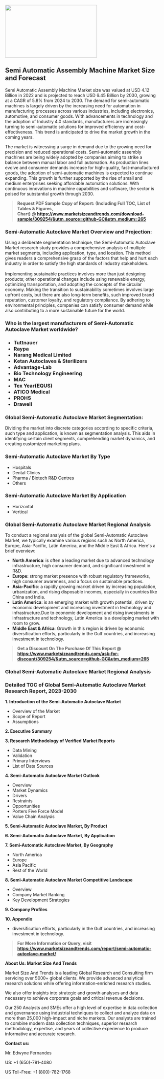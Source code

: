 <p><img class="alignnone size-medium wp-image-20088" src="https://ffe5etoiles.com/wp-content/uploads/2024/12/MST1-300x171.png" alt="" width="300" height="171" /></p><h2>Semi Automatic Assembly Machine Market Size and Forecast</h2><p>Semi Automatic Assembly Machine Market size was valued at USD 4.12 Billion in 2022 and is projected to reach USD 6.45 Billion by 2030, growing at a CAGR of 5.8% from 2024 to 2030. The demand for semi-automatic machines is largely driven by the increasing need for automation in manufacturing processes across various industries, including electronics, automotive, and consumer goods. With advancements in technology and the adoption of Industry 4.0 standards, manufacturers are increasingly turning to semi-automatic solutions for improved efficiency and cost-effectiveness. This trend is anticipated to drive the market growth in the coming years.</p><p>The market is witnessing a surge in demand due to the growing need for precision and reduced operational costs. Semi-automatic assembly machines are being widely adopted by companies aiming to strike a balance between manual labor and full automation. As production lines evolve and consumer demands increase for high-quality, fast-manufactured goods, the adoption of semi-automatic machines is expected to continue expanding. This growth is further supported by the rise of small and medium enterprises seeking affordable automation solutions. With continuous innovations in machine capabilities and software, the sector is poised for substantial growth through 2030.</p></p><blockquote id="" class=""><strong>Request PDF Sample Copy of Report: (Including Full TOC, List of Tables &amp; Figures, Chart)&nbsp;@&nbsp;<strong><a href="https://www.marketsizeandtrends.com/download-sample/309254/&utm_source=github-GC&utm_medium=265" target="_blank">https://www.marketsizeandtrends.com/download-sample/309254/&utm_source=github-GC&utm_medium=265</a></strong></strong></blockquote><h3 id="" class="">Semi-Automatic Autoclave Market&nbsp;Overview and Projection:</h3><p id="" class="">Using a deliberate segmentation technique, the Semi-Automatic Autoclave Market research study provides a comprehensive analysis of multiple market segments, including application, type, and location. This method gives readers a comprehensive grasp of the factors that help and hurt each industry in order to satisfy the high standards of industry stakeholders. <br /> <br />Implementing sustainable practices involves more than just designing products; other operational changes include using renewable energy, optimizing transportation, and adopting the concepts of the circular economy. Making the transition to sustainability sometimes involves large upfront costs, but there are also long-term benefits, such improved brand reputation, customer loyalty, and regulatory compliance. By adhering to environmental principles, companies can satisfy consumer demand while also contributing to a more sustainable future for the world.</p><h3 id="" class="">Who is the largest manufacturers of&nbsp;Semi-Automatic Autoclave Market worldwide?</h3><h3 class=""><p><ul><li>Tuttnauer </li><li> Raypa </li><li> Narang Medical Limited </li><li> Ketan Autoclaves & Sterilizers </li><li> Advantage-Lab </li><li> Bio Technology Engineering </li><li> MAC </li><li> Tex Year(EQUS) </li><li> ATICO Medical </li><li> PROHS </li><li> Drawell</li></ul></p></h3><h3 id="" class="">Global&nbsp;Semi-Automatic Autoclave Market Segmentation:</h3><p id="" class="">Dividing the market into discrete categories according to specific criteria, such type and application, is known as segmentation analysis. This aids in identifying certain client segments, comprehending market dynamics, and creating customized marketing plans.</p><h3 id="" class="">Semi-Automatic Autoclave Market&nbsp;By Type</h3><p><p><ul><li>Hospitals</li><li> Dental Clinics</li><li> Pharma / Biotech R&D Centres</li><li> Others</p></li></ul></p></p><h3 id="" class="">Semi-Automatic Autoclave Market&nbsp;By Application</h3><p class=""><p><ul><li>Horizontal</li><li> Vertical</li></ul></p></p><h3 id="" class="">Global Semi-Automatic Autoclave Market Regional Analysis</h3><p id="" class="">To conduct a regional analysis of the global Semi-Automatic Autoclave Market, we typically examine various regions such as North America, Europe, Asia-Pacific, Latin America, and the Middle East &amp; Africa. Here's a brief overview:</p><ul><li><strong>North America</strong>: is often a leading market due to advanced technology infrastructure, high consumer demand, and significant investment in R&amp;D.</li><li><strong>Europe</strong>: strong market presence with robust regulatory frameworks, high consumer awareness, and a focus on sustainable practices.</li><li><strong>Asia-Pacific</strong>: a rapidly growing market driven by increasing population, urbanization, and rising disposable incomes, especially in countries like China and India.</li><li><strong>Latin America</strong>: is an emerging market with growth potential, driven by economic development and increasing investment in technology and infrastructure.Due to economic development and rising investments in infrastructure and technology, Latin America is a developing market with room to grow.</li><li><strong>Middle East &amp; Africa</strong>: Growth in this region is driven by economic diversification efforts, particularly in the Gulf countries, and increasing investment in technology.</li></ul><blockquote id="" class=""><strong>Get a Discount On The Purchase Of This Report @ <strong><a href="https://www.marketsizeandtrends.com/ask-for-discount/309254/&utm_source=github-GC&utm_medium=265" target="_blank">https://www.marketsizeandtrends.com/ask-for-discount/309254/&utm_source=github-GC&utm_medium=265</a></strong></strong></blockquote><h3 id="" class="">Global Semi-Automatic Autoclave Market Regional Analysis</h3><h3 id="" class="">Detailed TOC of Global Semi-Automatic Autoclave Market Research Report, 2023-2030</h3><p id="" class=""><strong>1. Introduction of the Semi-Automatic Autoclave Market</strong></p><ul><li>Overview of the Market</li><li>Scope of Report</li><li>Assumptions</li></ul><p id="" class=""><strong>2. Executive Summary</strong></p><p id="" class=""><strong>3. Research Methodology of Verified Market Reports</strong></p><ul><li>Data Mining</li><li>Validation</li><li>Primary Interviews</li><li>List of Data Sources</li></ul><p id="" class=""><strong>4. Semi-Automatic Autoclave Market Outlook</strong></p><ul><li>Overview</li><li>Market Dynamics</li><li>Drivers</li><li>Restraints</li><li>Opportunities</li><li>Porters Five Force Model</li><li>Value Chain Analysis</li></ul><p id="" class=""><strong>5. Semi-Automatic Autoclave Market, By Product</strong></p><p id="" class=""><strong>6. Semi-Automatic Autoclave Market, By Application</strong></p><p id="" class=""><strong>7. Semi-Automatic Autoclave Market, By Geography</strong></p><ul><li>North America</li><li>Europe</li><li>Asia Pacific</li><li>Rest of the World</li></ul><p id="" class=""><strong>8. Semi-Automatic Autoclave Market Competitive Landscape</strong></p><ul><li>Overview</li><li>Company Market Ranking</li><li>Key Development Strategies</li></ul><p id="" class=""><strong>9. Company Profiles</strong></p><p id="" class=""><strong>10. Appendix</strong></p><ul><li>diversification efforts, particularly in the Gulf countries, and increasing investment in technology.</li></ul><blockquote id="" class=""><strong>For More Information or Query, visit <strong><strong><a href="https://www.marketsizeandtrends.com/report/semi-automatic-autoclave-market/" target="_blank">https://www.marketsizeandtrends.com/report/semi-automatic-autoclave-market/</a></strong></strong></strong></blockquote><p id="" class=""><strong>About Us: Market Size And Trends</strong></p><p id="" class="">Market Size And Trends is a leading Global Research and Consulting firm servicing over 5000+ global clients. We provide advanced analytical research solutions while offering information-enriched research studies.</p><p id="" class="">We also offer insights into strategic and growth analyses and data necessary to achieve corporate goals and critical revenue decisions.</p><p id="" class="">Our 250 Analysts and SMEs offer a high level of expertise in data collection and governance using industrial techniques to collect and analyze data on more than 25,000 high-impact and niche markets. Our analysts are trained to combine modern data collection techniques, superior research methodology, expertise, and years of collective experience to produce informative and accurate research.</p><p id="" class=""><strong>Contact us:</strong></p><p id="" class="">Mr. Edwyne Fernandes</p><p id="" class="">US: +1 (650)-781-4080</p><p id="" class="">US Toll-Free: +1 (800)-782-1768</p>
